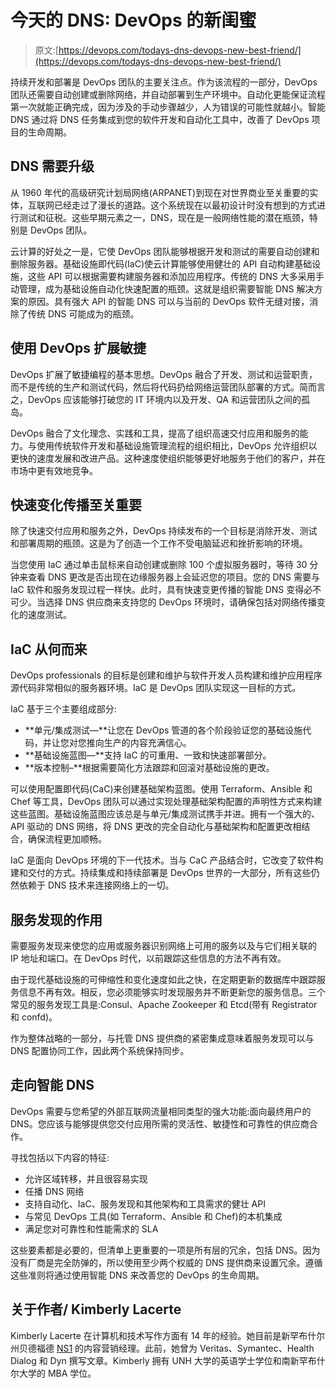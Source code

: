 # 今天的 DNS: DevOps 的新闺蜜

> 原文:[https://devops.com/todays-dns-devops-new-best-friend/](https://devops.com/todays-dns-devops-new-best-friend/)

持续开发和部署是 DevOps 团队的主要关注点。作为该流程的一部分，DevOps 团队还需要自动创建或删除网络，并自动部署到生产环境中。自动化更能保证流程第一次就能正确完成，因为涉及的手动步骤越少，人为错误的可能性就越小。智能 DNS 通过将 DNS 任务集成到您的软件开发和自动化工具中，改善了 DevOps 项目的生命周期。

## DNS 需要升级

从 1960 年代的高级研究计划局网络(ARPANET)到现在对世界商业至关重要的实体，互联网已经走过了漫长的道路。这个系统现在以最初设计时没有想到的方式进行测试和征税。这些早期元素之一，DNS，现在是一般网络性能的潜在瓶颈，特别是 DevOps 团队。

云计算的好处之一是，它使 DevOps 团队能够根据开发和测试的需要自动创建和删除服务器。基础设施即代码(IaC)使云计算能够使用健壮的 API 自动构建基础设施，这些 API 可以根据需要构建服务器和添加应用程序。传统的 DNS 大多采用手动管理，成为基础设施自动化快速配置的瓶颈。这就是组织需要智能 DNS 解决方案的原因。具有强大 API 的智能 DNS 可以与当前的 DevOps 软件无缝对接，消除了传统 DNS 可能成为的瓶颈。

## 使用 DevOps 扩展敏捷

DevOps 扩展了敏捷编程的基本思想。DevOps 融合了开发、测试和运营职责，而不是传统的生产和测试代码，然后将代码扔给网络运营团队部署的方式。简而言之，DevOps 应该能够打破您的 IT 环境内以及开发、QA 和运营团队之间的孤岛。

DevOps 融合了文化理念、实践和工具，提高了组织高速交付应用和服务的能力。与使用传统软件开发和基础设施管理流程的组织相比，DevOps 允许组织以更快的速度发展和改进产品。这种速度使组织能够更好地服务于他们的客户，并在市场中更有效地竞争。

## **快速变化传播至关重要**

除了快速交付应用和服务之外，DevOps 持续发布的一个目标是消除开发、测试和部署周期的瓶颈。这是为了创造一个工作不受电脑延迟和挫折影响的环境。

当您使用 IaC 通过单击鼠标来自动创建或删除 100 个虚拟服务器时，等待 30 分钟来查看 DNS 更改是否出现在边缘服务器上会延迟您的项目。您的 DNS 需要与 IaC 软件和服务发现过程一样快。此时，具有快速变更传播的智能 DNS 变得必不可少。当选择 DNS 供应商来支持您的 DevOps 环境时，请确保包括对网络传播变化的速度测试。

## **IaC 从何而来**

DevOps professionals 的目标是创建和维护与软件开发人员构建和维护应用程序源代码非常相似的服务器环境。IaC 是 DevOps 团队实现这一目标的方式。

IaC 基于三个主要组成部分:

*   **单元/集成测试—**让您在 DevOps 管道的各个阶段验证您的基础设施代码，并让您对您推向生产的内容充满信心。
*   **基础设施蓝图—**支持 IaC 的可重用、一致和快速部署部分。
*   **版本控制–**根据需要简化方法跟踪和回滚对基础设施的更改。

可以使用配置即代码(CaC)来创建基础架构蓝图。使用 Terraform、Ansible 和 Chef 等工具，DevOps 团队可以通过实现处理基础架构配置的声明性方式来构建这些蓝图。基础设施蓝图应该总是与单元/集成测试携手并进。拥有一个强大的、API 驱动的 DNS 网络，将 DNS 更改的完全自动化与基础架构和配置更改相结合，确保流程更加顺畅。

IaC 是面向 DevOps 环境的下一代技术。当与 CaC 产品结合时，它改变了软件构建和交付的方式。持续集成和持续部署是 DevOps 世界的一大部分，所有这些仍然依赖于 DNS 技术来连接网络上的一切。

## **服务发现的作用**

需要服务发现来使您的应用或服务器识别网络上可用的服务以及与它们相关联的 IP 地址和端口。在 DevOps 时代，以前跟踪这些信息的方法不再有效。

由于现代基础设施的可伸缩性和变化速度如此之快，在定期更新的数据库中跟踪服务信息不再有效。相反，您必须能够实时发现服务并不断更新您的服务信息。三个常见的服务发现工具是:Consul、Apache Zookeeper 和 Etcd(带有 Registrator 和 confd)。

作为整体战略的一部分，与托管 DNS 提供商的紧密集成意味着服务发现可以与 DNS 配置协同工作，因此两个系统保持同步。

## 走向智能 DNS

DevOps 需要与您希望的外部互联网流量相同类型的强大功能:面向最终用户的 DNS。您应该与能够提供您交付应用所需的灵活性、敏捷性和可靠性的供应商合作。

寻找包括以下内容的特征:

*   允许区域转移，并且很容易实现
*   任播 DNS 网络
*   支持自动化、IaC、服务发现和其他架构和工具需求的健壮 API
*   与常见 DevOps 工具(如 Terraform、Ansible 和 Chef)的本机集成
*   满足您对可靠性和性能需求的 SLA

这些要素都是必要的，但清单上更重要的一项是所有层的冗余，包括 DNS。因为没有厂商是完全防弹的，所以使用至少两个权威的 DNS 提供商来设置冗余。遵循这些准则将通过使用智能 DNS 来改善您的 DevOps 的生命周期。

## 关于作者/ Kimberly Lacerte

Kimberly Lacerte 在计算机和技术写作方面有 14 年的经验。她目前是新罕布什尔州贝德福德 [NS1](https://ns1.com/) 的内容营销经理。此前，她曾为 Veritas、Symantec、Health Dialog 和 Dyn 撰写文章。Kimberly 拥有 UNH 大学的英语学士学位和南新罕布什尔大学的 MBA 学位。